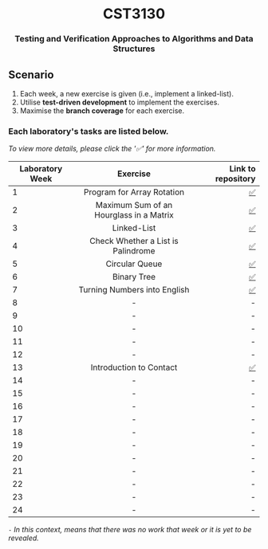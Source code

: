 <h1 align="center"> CST3130</h1>

<h3 align="center"> Testing and Verification Approaches to Algorithms and Data Structures </h3>
  
  ## Scenario
1. Each week, a new exercise is given (i.e., implement a linked-list).
2. Utilise **test-driven development** to implement the exercises.
3. Maximise the **branch coverage** for each exercise.


  ### **Each laboratory's tasks are listed below.**

_To view more details, please click the '✅' for more information._

| Laboratory Week        | Exercise         | Link to repository |
| ---------------------- |:------------: | -------------------------------: |
| 1           | Program for Array Rotation | [✅](./src/lab1)              |
| 2           | Maximum Sum of an Hourglass in a Matrix      |        [✅](./src/lab2)          |
| 3           | Linked-List      |         [✅](./src/lab3)         |
| 4           | Check Whether a List is Palindrome |         [✅](./src/lab4)     |
| 5           |    Circular Queue   |           [✅](./src/lab5)      |
| 6           | Binary Tree      |         [✅](./src/lab6)          |
| 7           | Turning Numbers into English | [✅](./src/lab7)               |
| 8           | -      |        -         |
| 9           | -      |    -               |
| 10          | -      |    -               |
| 11          | - | -              |
| 12          | -      |  -  |
| 13          | Introduction to Contact      |  [✅](./src/lab13And14) |
| 14          | - | - |
| 15          | -      |   - |
| 16          | -      |    - |
| 17          | - | - |
| 18          | -      |   - |
| 19          | -     |  -  |
| 20          | - | - |
| 21          | -      |   - |
| 22          | -      |    - |
| 23          | - | - |
| 24          | - | - |
_`-` In this context, means that there was no work that week or it is yet to be revealed._